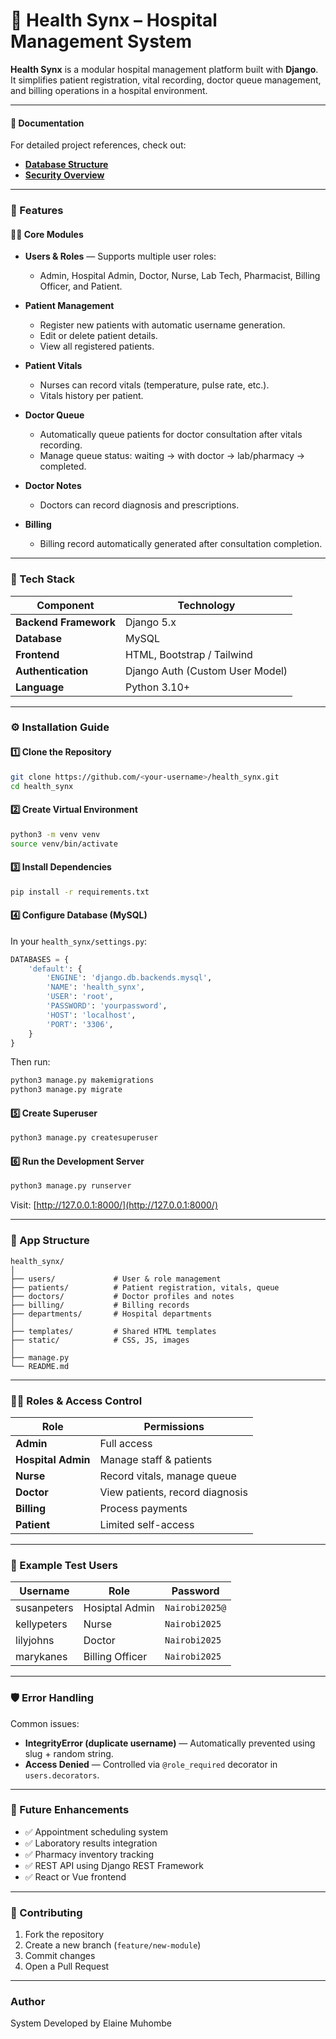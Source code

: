 # 🏥 Health Synx – Hospital Management System

**Health Synx** is a modular hospital management platform built with **Django**.
It simplifies patient registration, vital recording, doctor queue management, and billing operations in a hospital environment.

---

#### 📘 Documentation

For detailed project references, check out:

- [**Database Structure**](./DATABASE.md)
- [**Security Overview**](./SECURITY.md)


---

### 🚀 Features

#### 👩‍⚕️ Core Modules

* **Users & Roles** — Supports multiple user roles:

  * Admin, Hospital Admin, Doctor, Nurse, Lab Tech, Pharmacist, Billing Officer, and Patient.
* **Patient Management**

  * Register new patients with automatic username generation.
  * Edit or delete patient details.
  * View all registered patients.
* **Patient Vitals**

  * Nurses can record vitals (temperature, pulse rate, etc.).
  * Vitals history per patient.
* **Doctor Queue**

  * Automatically queue patients for doctor consultation after vitals recording.
  * Manage queue status: waiting → with doctor → lab/pharmacy → completed.
* **Doctor Notes**

  * Doctors can record diagnosis and prescriptions.
* **Billing**

  * Billing record automatically generated after consultation completion.

---

### 🧰 Tech Stack

| Component             | Technology                      |
| --------------------- | ------------------------------- |
| **Backend Framework** | Django 5.x                      |
| **Database**          | MySQL                           |
| **Frontend**          | HTML, Bootstrap / Tailwind      |
| **Authentication**    | Django Auth (Custom User Model) |
| **Language**          | Python 3.10+                    |

---

### ⚙️ Installation Guide

#### 1️⃣ Clone the Repository

```bash
git clone https://github.com/<your-username>/health_synx.git
cd health_synx
```

#### 2️⃣ Create Virtual Environment

```bash
python3 -m venv venv
source venv/bin/activate
```

#### 3️⃣ Install Dependencies

```bash
pip install -r requirements.txt
```

#### 4️⃣ Configure Database (MySQL)

In your `health_synx/settings.py`:

```python
DATABASES = {
    'default': {
        'ENGINE': 'django.db.backends.mysql',
        'NAME': 'health_synx',
        'USER': 'root',
        'PASSWORD': 'yourpassword',
        'HOST': 'localhost',
        'PORT': '3306',
    }
}
```

Then run:

```bash
python3 manage.py makemigrations
python3 manage.py migrate
```

#### 5️⃣ Create Superuser

```bash
python3 manage.py createsuperuser
```

#### 6️⃣ Run the Development Server

```bash
python3 manage.py runserver
```

Visit: [http://127.0.0.1:8000/](http://127.0.0.1:8000/)

---

### 🧩 App Structure

```
health_synx/
│
├── users/             # User & role management
├── patients/          # Patient registration, vitals, queue
├── doctors/           # Doctor profiles and notes
├── billing/           # Billing records
├── departments/       # Hospital departments
│
├── templates/         # Shared HTML templates
├── static/            # CSS, JS, images
│
├── manage.py
└── README.md
```

---

### 🧑‍💻 Roles & Access Control

| Role               | Permissions                     |
| ------------------ | ------------------------------- |
| **Admin**          | Full access                     |
| **Hospital Admin** | Manage staff & patients         |
| **Nurse**          | Record vitals, manage queue     |
| **Doctor**         | View patients, record diagnosis |
| **Billing**        | Process payments                |
| **Patient**        | Limited self-access             |

---

### 🧪 Example Test Users

| Username    | Role           | Password      |
| --------    | ------         | -----------   |
| susanpeters | Hosiptal Admin | `Nairobi2025@`|
| kellypeters | Nurse          | `Nairobi2025` |
| lilyjohns   | Doctor         | `Nairobi2025` |
| marykanes   | Billing Officer| `Nairobi2025` |

---

### 🛡️ Error Handling

Common issues:

* **IntegrityError (duplicate username)** — Automatically prevented using slug + random string.
* **Access Denied** — Controlled via `@role_required` decorator in `users.decorators`.

---

### 🧱 Future Enhancements

* ✅ Appointment scheduling system
* ✅ Laboratory results integration
* ✅ Pharmacy inventory tracking
* ✅ REST API using Django REST Framework
* ✅ React or Vue frontend

---

### 🤝 Contributing

1. Fork the repository
2. Create a new branch (`feature/new-module`)
3. Commit changes
4. Open a Pull Request

---

### Author

System Developed by Elaine Muhombe

